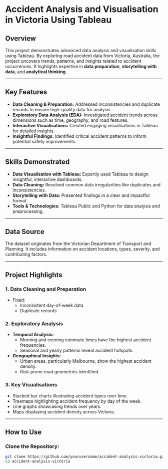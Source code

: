 # **Accident Analysis and Visualisation in Victoria Using Tableau**

## **Overview**
This project demonstrates advanced data analysis and visualisation skills using Tableau. By exploring road accident data from Victoria, Australia, the project uncovers trends, patterns, and insights related to accident occurrences. It highlights expertise in **data preparation**, **storytelling with data**, and **analytical thinking**.

---

## **Key Features**
- **Data Cleaning & Preparation:** Addressed inconsistencies and duplicate records to ensure high-quality data for analysis.
- **Exploratory Data Analysis (EDA):** Investigated accident trends across dimensions such as time, geography, and road features.
- **Interactive Visualisations:** Created engaging visualisations in Tableau for detailed insights.
- **Insightful Findings:** Identified critical accident patterns to inform potential safety improvements.

---

## **Skills Demonstrated**
- **Data Visualisation with Tableau:** Expertly used Tableau to design insightful, interactive dashboards.
- **Data Cleaning:** Resolved common data irregularities like duplicates and inconsistencies.
- **Storytelling with Data:** Presented findings in a clear and impactful format.
- **Tools & Technologies:** Tableau Public and Python for data analysis and preprocessing.

---

## **Data Source**
The dataset originates from the Victorian Department of Transport and Planning. It includes information on accident locations, types, severity, and contributing factors.

---

## **Project Highlights**

### 1. **Data Cleaning and Preparation**
- Fixed:
  - Inconsistent day-of-week data
  - Duplicate records

### 2. **Exploratory Analysis**
- **Temporal Analysis:**
  - Morning and evening commute times have the highest accident frequencies.
  - Seasonal and yearly patterns reveal accident hotspots.
- **Geographical Insights:**
  - Urban areas, particularly Melbourne, show the highest accident density.
  - Risk-prone road geometries identified.

### 3. **Key Visualisations**
- Stacked bar charts illustrating accident types over time.
- Treemaps highlighting accident frequency by day of the week.
- Line graphs showcasing trends over years.
- Maps displaying accident density across Victoria.

---

## **How to Use**
### Clone the Repository:
```bash
git clone https://github.com/yourusername/accident-analysis-victoria.git
cd accident-analysis-victoria
